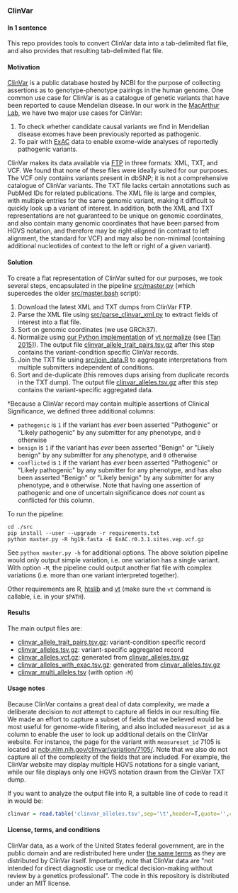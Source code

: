 ### ClinVar

#### In 1 sentence

This repo provides tools to convert ClinVar data into a tab-delimited flat file, and also provides that resulting tab-delimited flat file.

#### Motivation

[ClinVar](http://www.ncbi.nlm.nih.gov/clinvar/) is a public database hosted by NCBI for the purpose of collecting assertions as to genotype-phenotype pairings in the human genome. One common use case for ClinVar is as a catalogue of genetic variants that have been reported to cause Mendelian disease. In our work in the [MacArthur Lab](http://macarthurlab.org/), we have two major use cases for ClinVar:

1. To check whether candidate causal variants we find in Mendelian disease exomes have been previously reported as pathogenic.
2. To pair with [ExAC](http://exac.broadinstitute.org/) data to enable exome-wide analyses of reportedly pathogenic variants.

ClinVar makes its data available via [FTP](ftp://ftp.ncbi.nlm.nih.gov/pub/clinvar/) in three formats: XML, TXT, and VCF. We found that none of these files were ideally suited for our purposes. The VCF only contains variants present in dbSNP; it is not a comprehensive catalogue of ClinVar variants. The TXT file lacks certain annotations such as PubMed IDs for related publications. The XML file is large and complex, with multiple entries for the same genomic variant, making it difficult to quickly look up a variant of interest. In addition, both the XML and TXT representations are not guaranteed to be unique on genomic coordinates, and also contain many genomic coordinates that have been parsed from HGVS notation, and therefore may be right-aligned (in contrast to left alignment, the standard for VCF) and may also be non-minimal (containing additional nucleotides of context to the left or right of a given variant).

#### Solution

To create a flat representation of ClinVar suited for our purposes, we took several steps, encapsulated in the pipeline [src/master.py](src/master.py) 
(which supercedes the older [src/master.bash](src/master.bash) script):

1. Download the latest XML and TXT dumps from ClinVar FTP.
2. Parse the XML file using [src/parse_clinvar_xml.py](src/parse_clinvar_xml.py) to extract fields of interest into a flat file.
3. Sort on genomic coordinates (we use GRCh37).
4. Normalize using [our Python implementation](https://github.com/ericminikel/minimal_representation/blob/master/normalize.py) of [vt normalize](http://genome.sph.umich.edu/wiki/Variant_Normalization) (see [[Tan 2015]]). The output file [clinvar_allele_trait_pairs.tsv.gz](clinvar_allele_trait_pairs.tsv.gz) after this step contains the variant-condition specific ClinVar records. 
5. Join the TXT file using [src/join_data.R](src/join_data.R) to aggregate interpretations from multiple submitters independent of conditions. 
6. Sort and de-duplicate  (this removes dups arising from duplicate records in the TXT dump). The output file [clinvar_alleles.tsv.gz](clinvar_alleles.tsv.gz) after this step contains the variant-specific aggregated data.

&dagger;Because a ClinVar record may contain multiple assertions of Clinical Significance, we defined three additional columns:

+ `pathogenic` is `1` if the variant has *ever* been asserted "Pathogenic" or "Likely pathogenic" by any submitter for any phenotype, and `0` otherwise
+ `benign` is `1` if the variant has *ever* been asserted "Benign" or "Likely benign" by any submitter for any phenotype, and `0` otherwise
+ `conflicted` is `1` if the variant has *ever* been asserted "Pathogenic" or "Likely pathogenic" by any submitter for any phenotype, and has also been asserted "Benign" or "Likely benign" by any submitter for any phenotype, and `0` otherwise. Note that having one assertion of pathogenic and one of uncertain significance does *not* count as conflicted for this column. 

To run the pipeline:
```
cd ./src
pip install --user --upgrade -r requirements.txt
python master.py -R hg19.fasta -E ExAC.r0.3.1.sites.vep.vcf.gz
```

See `python master.py -h` for additional options. The above solution pipeline would only output simple variation, i.e. one variation has a single variant. With option `-M`, the pipeline could output another flat file with complex variations (i.e. more than one variant interpreted together). 

Other requirements are R, [htslib](https://github.com/samtools/htslib) and [vt](https://github.com/atks/vt) (make sure the `vt` command is callable, i.e. in your `$PATH`).

#### Results

The main output files are:
* [clinvar_allele_trait_pairs.tsv.gz](clinvar_allele_trait_pairs.tsv.gz): variant-condition specific record
* [clinvar_alleles.tsv.gz](clinvar_alleles.tsv.gz): variant-specific aggregated record
* [clinvar_alleles.vcf.gz](clinvar_alleles.vcf): generated from [clinvar_alleles.tsv.gz](clinvar_alleles.tsv.gz)
* [clinvar_alleles_with_exac.tsv.gz](clinvar_alleles_with_exac.tsv.gz): generated from [clinvar_alleles.tsv.gz](clinvar_alleles.tsv.gz)
* [clinvar_multi_alleles.tsv](clinvar_multi_alleles.tsv) (with option `-M`)

#### Usage notes

Because ClinVar contains a great deal of data complexity, we made a deliberate decision to *not* attempt to capture all fields in our resulting file. We made an effort to capture a subset of fields that we believed would be most useful for genome-wide filtering, and also included `measureset_id` as a column to enable the user to look up additional details on the ClinVar website. For instance, the page for the variant with `measureset_id` 7105 is located at [ncbi.nlm.nih.gov/clinvar/variation/7105/](http://www.ncbi.nlm.nih.gov/clinvar/variation/7105/). Note that we also do not capture all of the complexity of the fields that are included. For example, the ClinVar website may display multiple HGVS notations for a single variant, while our file displays only one HGVS notation drawn from the ClinVar TXT dump.

If you want to analyze the output file into R, a suitable line of code to read it in would be:

```r
clinvar = read.table('clinvar_alleles.tsv',sep='\t',header=T,quote='',comment.char='')
```

#### License, terms, and conditions

ClinVar data, as a work of the United States federal government, are in the public domain and are redistributed here under [the same terms](http://www.ncbi.nlm.nih.gov/clinvar/docs/maintenance_use/) as they are distributed by ClinVar itself. Importantly, note that ClinVar data are "not intended for direct diagnostic use or medical decision-making without review by a genetics professional". The code in this repository is distributed under an MIT license.

[Tan 2015]: http://www.ncbi.nlm.nih.gov/pubmed/25701572 "Tan A, Abecasis GR, Kang HM. Unified representation of genetic variants. Bioinformatics. 2015 Jul 1;31(13):2202-4. doi: 10.1093/bioinformatics/btv112. Epub 2015 Feb 19. PubMed PMID: 25701572."
